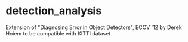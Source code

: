# detection_analysis
Extension of "Diagnosing Error in Object Detectors", ECCV '12 by Derek Hoiem to be compatible with KITTI dataset
